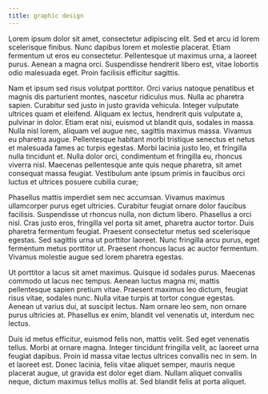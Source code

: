 ```yaml
---
title: graphic design
---
```


Lorem ipsum dolor sit amet, consectetur adipiscing elit. Sed et arcu id lorem scelerisque finibus. Nunc dapibus lorem et molestie placerat. Etiam fermentum ut eros eu consectetur. Pellentesque ut maximus urna, a laoreet purus. Aenean a magna orci. Suspendisse hendrerit libero est, vitae lobortis odio malesuada eget. Proin facilisis efficitur sagittis.

Nam et ipsum sed risus volutpat porttitor. Orci varius natoque penatibus et magnis dis parturient montes, nascetur ridiculus mus. Nulla ac pharetra sapien. Curabitur sed justo in justo gravida vehicula. Integer vulputate ultrices quam et eleifend. Aliquam ex lectus, hendrerit quis vulputate a, pulvinar in dolor. Etiam erat nisi, euismod ut blandit quis, sodales in massa. Nulla nisl lorem, aliquam vel augue nec, sagittis maximus massa. Vivamus eu pharetra augue. Pellentesque habitant morbi tristique senectus et netus et malesuada fames ac turpis egestas. Morbi lacinia justo leo, et fringilla nulla tincidunt et. Nulla dolor orci, condimentum et fringilla eu, rhoncus viverra nisl. Maecenas pellentesque ante quis neque pharetra, sit amet consequat massa feugiat. Vestibulum ante ipsum primis in faucibus orci luctus et ultrices posuere cubilia curae;

Phasellus mattis imperdiet sem nec accumsan. Vivamus maximus ullamcorper purus eget ultricies. Curabitur feugiat ornare dolor faucibus facilisis. Suspendisse ut rhoncus nulla, non dictum libero. Phasellus a orci nisl. Cras justo eros, fringilla vel porta sit amet, pharetra auctor tortor. Duis pharetra fermentum feugiat. Praesent consectetur metus sed scelerisque egestas. Sed sagittis urna ut porttitor laoreet. Nunc fringilla arcu purus, eget fermentum metus porttitor ut. Praesent rhoncus lacus ac auctor fermentum. Vivamus molestie augue sed lorem pharetra egestas.

Ut porttitor a lacus sit amet maximus. Quisque id sodales purus. Maecenas commodo ut lacus nec tempus. Aenean luctus magna mi, mattis pellentesque sapien pretium vitae. Praesent maximus leo dictum, feugiat risus vitae, sodales nunc. Nulla vitae turpis at tortor congue egestas. Aenean ut varius dui, at suscipit lectus. Nam ornare leo sem, non ornare purus ultricies at. Phasellus ex enim, blandit vel venenatis ut, interdum nec lectus.

Duis id metus efficitur, euismod felis non, mattis velit. Sed eget venenatis tellus. Morbi at ornare magna. Integer tincidunt fringilla velit, ac laoreet urna feugiat dapibus. Proin id massa vitae lectus ultrices convallis nec in sem. In et laoreet est. Donec lacinia, felis vitae aliquet semper, mauris neque placerat augue, ut gravida est dolor eget diam. Nullam aliquet convallis neque, dictum maximus tellus mollis at. Sed blandit felis at porta aliquet.
